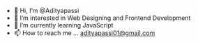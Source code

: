 - 👋 Hi, I’m @Adityapassi
- 👀 I’m interested in Web Designing and Frontend Development
- 🌱 I’m currently learning JavaScript
- 📫 How to reach me ... adityapassi01@gmail.com

<!---
Adityapassi/Adityapassi is a ✨ special ✨ repository because its `README.md` (this file) appears on your GitHub profile.
You can click the Preview link to take a look at your changes.
--->

